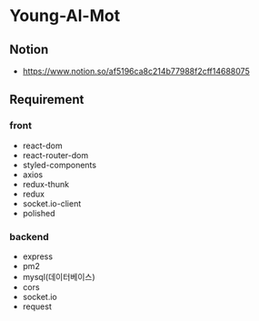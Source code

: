 # Young-Al-Mot

## Notion
* https://www.notion.so/af5196ca8c214b77988f2cff14688075

## Requirement
### front
* react-dom
* react-router-dom
* styled-components
* axios
* redux-thunk
* redux
* socket.io-client
* polished
### backend
* express
* pm2
* mysql(데이터베이스)
* cors
* socket.io
* request
